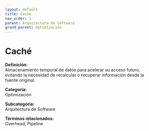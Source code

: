 ```yaml
---
layout: default
title: Caché
nav_order: 1
parent: Arquitectura de Software
grand_parent: Optimización
---
```


# Caché

**Definición:**  
Almacenamiento temporal de datos para acelerar su acceso futuro, evitando la necesidad de recalcular o recuperar información desde la fuente original.

**Categoría:**  
Optimización  

**Subcategoría:**  
Arquitectura de Software

**Términos relacionados:**  
Overhead, Pipeline
